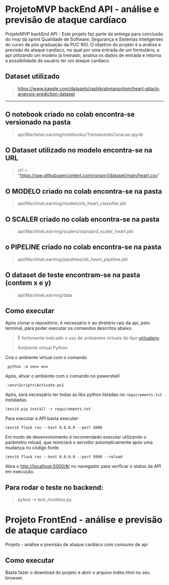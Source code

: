 # ProjetoMVP backEnd API - análise e previsão de ataque cardíaco
ProjetoMVP backEnd API - Este projeto faz parte da entrega para conclusão do mvp da sprint Qualidade de Software, Segurança e Sistemas Inteligentes do curso de pós graduação da PUC RIO. O objetivo do projeto é a análise e previsão de ataque cardíaco, no qual por uma entrada de um formulário, a api utilizando um modelo já treinado, analisa os dados de entrada e  retorna a possibilidade do usuário ter um ataque cardíaco.

##  Dataset utilizado

> https://www.kaggle.com/datasets/rashikrahmanpritom/heart-attack-analysis-prediction-dataset
---
## O notebook criado no colab encontra-se versionado na pasta
> api/MachineLearning/notebooks/TreinamentoCoracao.ipynb

## O Dataset utilizado no modelo encontra-se na URL
> url = "https://raw.githubusercontent.com/ronanrj/dataset/main/heart.csv"

## O MODELO criado no colab encontra-se na pasta
> api/MachineLearning/models/nb_heart_classifier.pkl

## O SCALER criado no colab encontra-se na pasta 
> api/MachineLearning/scalers/standard_scaler_heart.pkl

## o PIPELINE criado no colab encontra-se na pasta
> api/MachineLearning/pipelines/nb_heart_pipeline.pkl

## O dataset de teste encontram-se na pasta (contem x e y)
> api/MachineLearning/data


## Como executar 

Após clonar o repositório, é necessário ir ao diretório raiz da api, pelo terminal, para poder executar os comandos descritos abaixo.

> É fortemente indicado o uso de ambientes virtuais do tipo [virtualenv](https://virtualenv.pypa.io/en/latest/installation.html).

> Ambiente virtual Python

Cria o ambiente virtual com o comando
```
 python -m venv env
```

Após, ativar o ambiente com o comando no powershell
```
.\env\Scripts\Activate.ps1
```

Após, será necessário ter todas as libs python listadas no `requirements.txt` instaladas.

```
(env)$ pip install -r requirements.txt
```

Para executar a API  basta executar:

```
(env)$ flask run --host 0.0.0.0 --port 5000
```

Em modo de desenvolvimento é recomendado executar utilizando o parâmetro reload, que reiniciará o servidor
automaticamente após uma mudança no código fonte. 

```
(env)$ flask run --host 0.0.0.0 --port 5000 --reload
```

Abra o [http://localhost:5000/#/](http://localhost:5000/#/) no navegador para verificar o status da API em execução.

## Para rodar o teste no backend:
> pytest -v test_modelos.py

# Projeto FrontEnd - análise e previsão de ataque cardíaco

Projeto - análise e previsão de ataque cardíaco com consumo de api

## Como executar

Basta fazer o download do projeto e abrir o arquivo index.html no seu browser.

